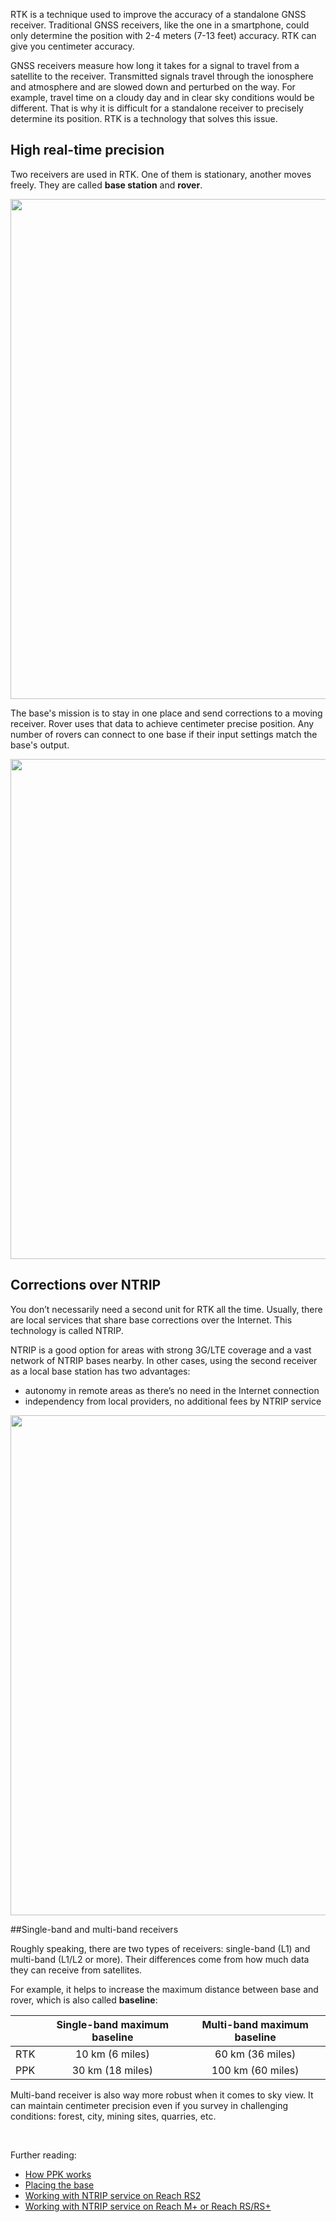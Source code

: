 RTK is a technique used to improve the accuracy of a standalone GNSS receiver. Traditional GNSS receivers, like the one in a smartphone, could only determine the position with 2-4 meters (7-13 feet) accuracy. RTK can give you centimeter accuracy.

GNSS receivers measure how long it takes for a signal to travel from a satellite to the receiver. Transmitted signals travel through the ionosphere and atmosphere and are slowed down and perturbed on the way. For example, travel time on a cloudy day and in clear sky conditions would be different. That is why it is difficult for a standalone receiver to precisely determine its position. RTK is a technology that solves this issue.

## High real-time precision

Two receivers are used in RTK. One of them is stationary, another moves freely. They are called **base station** and **rover**. 

<p style="text-align:center" ><img src="../img/reach/rtk-introduction/base-rover.jpg" style="width: 800px;" /></p>

The base's mission is to stay in one place and send corrections to a moving receiver. Rover uses that data to achieve centimeter precise position. Any number of rovers can connect to one base if their input settings match the base's output.

<p style="text-align:center" ><img src="../img/reach/rtk-introduction/multiple-rovers.jpg" style="width: 800px;" /></p>

## Corrections over NTRIP

You don’t necessarily need a second unit for RTK all the time. Usually, there are local services that share base corrections over the Internet. This technology is called NTRIP.

NTRIP is a good option for areas with strong 3G/LTE coverage and a vast network of NTRIP bases nearby. In other cases, using the second receiver as a local base station has two advantages:

* autonomy in remote areas as there’s no need in the Internet connection
* independency from local providers, no additional fees by NTRIP service

<p style="text-align:center" ><img src="../img/reach/rtk-introduction/NTRIP-corrections.jpg" style="width: 800px;" /></p>

##Single-band and multi-band receivers

Roughly speaking, there are two types of receivers: single-band (L1) and multi-band (L1/L2 or more). Their differences come from how much data they can receive from satellites.

For example, it helps to increase the maximum distance between base and rover, which is also called **baseline**:

<center>

|     | Single-band maximum baseline | Multi-band maximum baseline |
|:---:|:------------:|:------------:|
| RTK | 10 km (6 miles) | 60 km (36 miles) |
| PPK | 30 km (18 miles) | 100 km (60 miles) |

</center>

Multi-band receiver is also way more robust when it comes to sky view. It can maintain centimeter precision even if you survey in challenging conditions: forest, city, mining sites, quarries, etc.

<br>

Further reading:

* [How PPK works](ppk-introduction.md)
* [Placing the base](placing-the-base.md)
* [Working with NTRIP service on Reach RS2](https://docs.emlid.com/reachrs2/ntrip-workflow/)
* [Working with NTRIP service on Reach M+ or Reach RS/RS+](../quickstart/ntrip-workflow.md)
